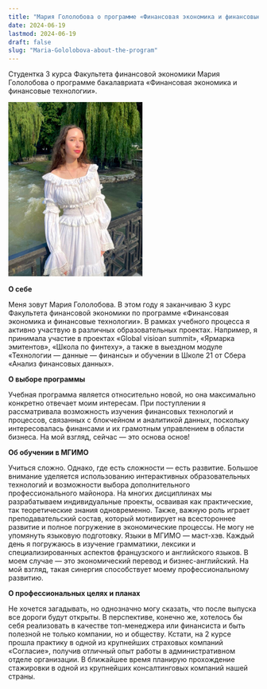 ```yaml
---
title: "Мария Гололобова о программе «Финансовая экономика и финансовые технологии»"
date: 2024-06-19
lastmod: 2024-06-19
draft: false
slug: "Maria-Gololobova-about-the-program"
---
```


Студентка 3 курса Факультета финансовой экономики Мария Гололобова о программе бакалавриата «Финансовая экономика и финансовые технологии».

<img src="gololobova.jpg" alt="Мария Гололобова" style="width:270px; height:350px;"/>

**О себе**

Меня зовут Мария Гололобова. В этом году я заканчиваю 3 курс Факультета финансовой экономики по программе «Финансовая экономика и финансовые технологии». В рамках учебного процесса я активно участвую в различных образовательных проектах. Например, я принимала участие в проектах «Global visioаn summit», «Ярмарка эмитентов», «Школа по финтеху», а также в выездном модуле «Технологии — данные — финансы» и обучении в Школе 21 от Сбера «Анализ финансовых данных».

**О выборе программы**

Учебная программа является относительно новой, но она максимально конкретно отвечает моим интересам. При поступлении я рассматривала возможность изучения финансовых технологий и процессов, связанных с блокчейном и аналитикой данных, поскольку интересовалась финансами и их грамотным управлением в области бизнеса. На мой взгляд, сейчас — это основа основ!

**Об обучении в МГИМО**

Учиться сложно. Однако, где есть сложности — есть развитие. Большое внимание уделяется использованию интерактивных образовательных технологий и возможности выбора дополнительного профессионального майонора. На многих дисциплинах мы разрабатываем индивидуальные проекты, осваивая как практические, так теоретические знания одновременно. Также, важную роль играет преподавательский состав, который мотивирует на всестороннее развитие и полное погружение в экономические процессы. Не могу не упомянуть языковую подготовку. Языки в МГИМО — маст-хэв. Каждый день я погружаюсь в изучение грамматики, лексики и специализированных аспектов французского и английского языков. В моем случае — это экономический перевод и бизнес-английский. На мой взгляд, такая синергия способствует моему профессиональному развитию.

**О профессиональных целях и планах**

Не хочется загадывать, но однозначно могу сказать, что после выпуска все дороги будут открыты. В перспективе, конечно же, хотелось бы себя реализовать в качестве топ-менеджера или финансиста и быть полезной не только компании, но и обществу. Кстати, на 2 курсе прошла практику в одной из крупнейших страховых компаний «Согласие», получив отличный опыт работы в административном отделе организации. В ближайшее время планирую прохождение стажировки в одной из крупнейших консалтинговых компаний нашей страны.
